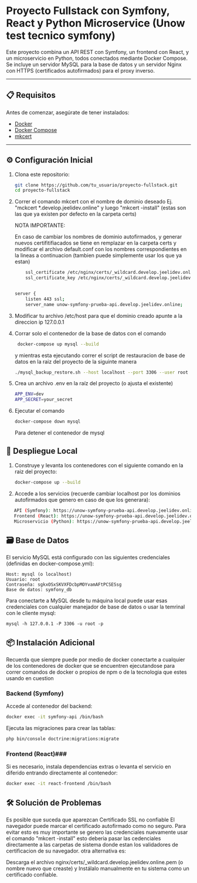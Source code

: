 # Proyecto Fullstack con Symfony, React y Python Microservice (Unow test tecnico symfony)

Este proyecto combina un API REST con Symfony, un frontend con React, y un microservicio en Python, todos conectados mediante Docker Compose. Se incluye un servidor MySQL para la base de datos y un servidor Nginx con HTTPS (certificados autofirmados) para el proxy inverso.

---

## 📋 Requisitos

Antes de comenzar, asegúrate de tener instalados:

- [Docker](https://www.docker.com/products/docker-desktop)
- [Docker Compose](https://docs.docker.com/compose/)
- [mkcert](https://github.com/FiloSottile/mkcert)

---

## ⚙️ Configuración Inicial

1.  Clona este repositorio:

    ```bash
    git clone https://github.com/tu_usuario/proyecto-fullstack.git
    cd proyecto-fullstack
    ```

2.  Correr el comando mkcert con el nombre de dominio deseado Ej. "mckcert \*.develop.jeelidev.online" y luego "mkcert -install" (estas son las que ya existen por defecto en la carpeta certs)

    NOTA IMPORTANTE:

    En caso de cambiar los nombres de dominio autofirmados, y generar nuevos certifitifiacados se tiene en remplazar en la carpeta certs y modificar el archivo default.conf con los nombres correspondientes en la lineas a continuacion (tambien puede simplemente usar los que ya estan)

    ```bash
        ssl_certificate /etc/nginx/certs/_wildcard.develop.jeelidev.online.pem;
        ssl_certificate_key /etc/nginx/certs/_wildcard.develop.jeelidev.online-key.pem;
    ```

    ```bash

    server {
        listen 443 ssl;
        server_name unow-symfony-prueba-api.develop.jeelidev.online;


    ```

3.  Modificar tu archivo /etc/host para que el dominio creado apunte a la direccion ip 127.0.0.1
4.  Corrar solo el contenedor de la base de datos con el comando

    ```bash
     docker-compose up mysql --build
    ```

    y mientras esta ejecutando correr el script de restauracion de base de datos en la raiz del proyecto de la siguinte manera

    ```bash
    ./mysql_backup_restore.sh --host localhost --port 3306 --user root --password sgkxOSxSKVXFDcbpMOYvamAFtPCSESsg --database  symfony_db --restore ./backups/backup.sql
    ```

5.  Crea un archivo .env en la raíz del proyecto (o ajusta el existente)

    ```bash
    APP_ENV=dev
    APP_SECRET=your_secret
    ```

6.  Ejecutar el comando

    ```bash
    docker-compose down mysql
    ```

    Para detener el contenedor de mysql

## 🚀 Despliegue Local

1. Construye y levanta los contenedores con el siguiente comando en la raiz del proyecto:

   ```bash
   docker-compose up --build
   ```

2. Accede a los servicios (recuerde cambiar localhost por los dominios autofirmados que genero en caso de que los generara):

```bash
   API (Symfony): https://unow-symfony-prueba-api.develop.jeelidev.online/api/
   Frontend (React): https://unow-symfony-prueba-api.develop.jeelidev.online/
   Microservicio (Python): https://unow-symfony-prueba-api.develop.jeelidev.online/microservice/
```

## 🗃️ Base de Datos

El servicio MySQL está configurado con las siguientes credenciales (definidas en docker-compose.yml):

    Host: mysql (o localhost)
    Usuario: root
    Contraseña: sgkxOSxSKVXFDcbpMOYvamAFtPCSESsg
    Base de datos: symfony_db

Para conectarte a MySQL desde tu máquina local puede usar esas credenciales con cualquier manejador de base de datos o usar la temrinal con le cliente mysql:

    mysql -h 127.0.0.1 -P 3306 -u root -p

## 📦 Instalación Adicional

Recuerda que siempre puede por medio de docker conectarte a cualquier de los contenedores de docker que se encuentren ejecutandose para correr comandos de docker o propios de npm o de la tecnologia que estes usando en cuestion

### Backend (Symfony)

Accede al contenedor del backend:

```bash
docker exec -it symfony-api /bin/bash
```

Ejecuta las migraciones para crear las tablas:

```bash
php bin/console doctrine:migrations:migrate
```

### Frontend (React)###

Si es necesario, instala dependencias extras o levanta el servicio en diferido entrando directamente al contenedor:

```bash
docker exec -it react-frontend /bin/bash
```

## 🛠 Solución de Problemas

Es posible que suceda que aparezcan Certificado SSL no confiable
El navegador puede marcar el certificado autofirmado como no seguro. Para evitar esto es muy importante se genero las credenciales nuevamente usar el comando "mkcert -install" esto deberia pasar las cedenciales directamente a las carpetas de sistema donde estan los validadores de certificacion de su navegador.
otra alternativa es:

Descarga el archivo nginx/certs/\_wildcard.develop.jeelidev.online.pem (o nombre nuevo que creaste)
y Instálalo manualmente en tu sistema como un certificado confiable.
